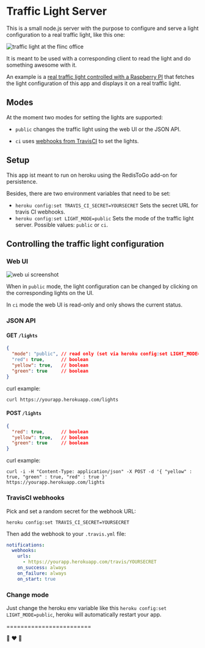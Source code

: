 # Traffic Light Server

This is a small node.js server with the purpose to configure and serve a light configuration to a real traffic light, like this one:

![traffic light at the flinc office](http://i.imgur.com/3ZX9R.jpg)

It is meant to be used with a corresponding client to read the light and do something awesome with it.

An example is a [real traffic light controlled with a Raspberry PI](https://github.com/fabrik42/traffic-light-client-raspberry) that fetches the light configuration of this app and displays it on a real traffic light.

## Modes

At the moment two modes for setting the lights are supported:

* `public` changes the traffic light using the web UI or the JSON API.

* `ci` uses [webhooks from TravisCI](http://docs.travis-ci.com/user/notifications/#Webhook-notification) to set the lights.

## Setup

This app ist meant to run on heroku using the RedisToGo add-on for persistence.

Besides, there are two environment variables that need to be set:

* `heroku config:set TRAVIS_CI_SECRET=YOURSECRET` Sets the secret URL for travis CI webhooks.
* `heroku config:set LIGHT_MODE=public` Sets the mode of the traffic light server. Possible values: `public` or `ci`.

## Controlling the traffic light configuration

### Web UI

![web ui screenshot](http://imgur.com/CohDwAd.png)

When in `public` mode, the light configuration can be changed by clicking on the corresponding lights on the UI.

In `ci` mode the web UI is read-only and only shows the current status.

### JSON API

#### GET `/lights`

```json
{
  "mode": "public", // read only (set via heroku config:set LIGHT_MODE=public|ci)
  "red": true,      // boolean
  "yellow": true,   // boolean
  "green": true     // boolean
}
```

curl example:

```
curl https://yourapp.herokuapp.com/lights
```

#### POST `/lights`

```json
{
  "red": true,      // boolean
  "yellow": true,   // boolean
  "green": true     // boolean
}
```

curl example:

```
curl -i -H "Content-Type: application/json" -X POST -d '{ "yellow" : true, "green" : true, "red" : true }' https://yourapp.herokuapp.com/lights
```

### TravisCI webhooks

Pick and set a random secret for the webhook URL:

```
heroku config:set TRAVIS_CI_SECRET=YOURSECRET
```

Then add the webhook to your `.travis.yml` file:

```yaml
notifications:
  webhooks:
    urls:
      - https://yourapp.herokuapp.com/travis/YOURSECRET
    on_success: always
    on_failure: always
    on_start: true
```

### Change mode

Just change the heroku env variable like this `heroku config:set LIGHT_MODE=public`, heroku will automatically restart your app.




========================

:traffic_light: :heart: :traffic_light:
